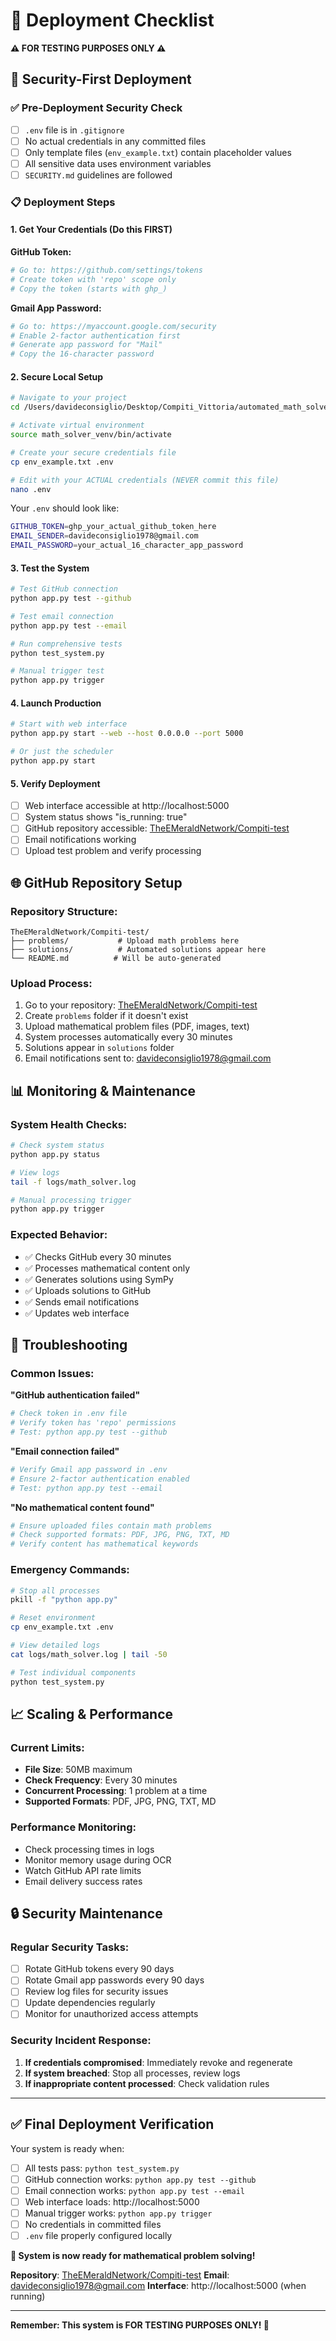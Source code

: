 # 🚀 Deployment Checklist

**⚠️ FOR TESTING PURPOSES ONLY ⚠️**

## 🔐 Security-First Deployment

### ✅ Pre-Deployment Security Check

- [ ] `.env` file is in `.gitignore` 
- [ ] No actual credentials in any committed files
- [ ] Only template files (`env_example.txt`) contain placeholder values
- [ ] All sensitive data uses environment variables
- [ ] `SECURITY.md` guidelines are followed

### 📋 Deployment Steps

#### 1. **Get Your Credentials** (Do this FIRST)

**GitHub Token:**
```bash
# Go to: https://github.com/settings/tokens
# Create token with 'repo' scope only
# Copy the token (starts with ghp_)
```

**Gmail App Password:**
```bash
# Go to: https://myaccount.google.com/security
# Enable 2-factor authentication first
# Generate app password for "Mail"
# Copy the 16-character password
```

#### 2. **Secure Local Setup**

```bash
# Navigate to your project
cd /Users/davideconsiglio/Desktop/Compiti_Vittoria/automated_math_solver

# Activate virtual environment
source math_solver_venv/bin/activate

# Create your secure credentials file
cp env_example.txt .env

# Edit with your ACTUAL credentials (NEVER commit this file)
nano .env
```

Your `.env` should look like:
```bash
GITHUB_TOKEN=ghp_your_actual_github_token_here
EMAIL_SENDER=davideconsiglio1978@gmail.com
EMAIL_PASSWORD=your_actual_16_character_app_password
```

#### 3. **Test the System**

```bash
# Test GitHub connection
python app.py test --github

# Test email connection  
python app.py test --email

# Run comprehensive tests
python test_system.py

# Manual trigger test
python app.py trigger
```

#### 4. **Launch Production**

```bash
# Start with web interface
python app.py start --web --host 0.0.0.0 --port 5000

# Or just the scheduler
python app.py start
```

#### 5. **Verify Deployment**

- [ ] Web interface accessible at http://localhost:5000
- [ ] System status shows "is_running: true"
- [ ] GitHub repository accessible: [TheEMeraldNetwork/Compiti-test](https://github.com/TheEMeraldNetwork/Compiti-test)
- [ ] Email notifications working
- [ ] Upload test problem and verify processing

## 🌐 GitHub Repository Setup

### Repository Structure:
```
TheEMeraldNetwork/Compiti-test/
├── problems/           # Upload math problems here
├── solutions/          # Automated solutions appear here
└── README.md          # Will be auto-generated
```

### Upload Process:
1. Go to your repository: [TheEMeraldNetwork/Compiti-test](https://github.com/TheEMeraldNetwork/Compiti-test)
2. Create `problems` folder if it doesn't exist
3. Upload mathematical problem files (PDF, images, text)
4. System processes automatically every 30 minutes
5. Solutions appear in `solutions` folder
6. Email notifications sent to: davideconsiglio1978@gmail.com

## 📊 Monitoring & Maintenance

### System Health Checks:
```bash
# Check system status
python app.py status

# View logs
tail -f logs/math_solver.log

# Manual processing trigger
python app.py trigger
```

### Expected Behavior:
- ✅ Checks GitHub every 30 minutes
- ✅ Processes mathematical content only
- ✅ Generates solutions using SymPy
- ✅ Uploads solutions to GitHub
- ✅ Sends email notifications
- ✅ Updates web interface

## 🚨 Troubleshooting

### Common Issues:

**"GitHub authentication failed"**
```bash
# Check token in .env file
# Verify token has 'repo' permissions
# Test: python app.py test --github
```

**"Email connection failed"**
```bash
# Verify Gmail app password in .env
# Ensure 2-factor authentication enabled
# Test: python app.py test --email
```

**"No mathematical content found"**
```bash
# Ensure uploaded files contain math problems
# Check supported formats: PDF, JPG, PNG, TXT, MD
# Verify content has mathematical keywords
```

### Emergency Commands:
```bash
# Stop all processes
pkill -f "python app.py"

# Reset environment
cp env_example.txt .env

# View detailed logs
cat logs/math_solver.log | tail -50

# Test individual components
python test_system.py
```

## 📈 Scaling & Performance

### Current Limits:
- **File Size**: 50MB maximum
- **Check Frequency**: Every 30 minutes
- **Concurrent Processing**: 1 problem at a time
- **Supported Formats**: PDF, JPG, PNG, TXT, MD

### Performance Monitoring:
- Check processing times in logs
- Monitor memory usage during OCR
- Watch GitHub API rate limits
- Email delivery success rates

## 🔒 Security Maintenance

### Regular Security Tasks:
- [ ] Rotate GitHub tokens every 90 days
- [ ] Rotate Gmail app passwords every 90 days
- [ ] Review log files for security issues
- [ ] Update dependencies regularly
- [ ] Monitor for unauthorized access attempts

### Security Incident Response:
1. **If credentials compromised**: Immediately revoke and regenerate
2. **If system breached**: Stop all processes, review logs
3. **If inappropriate content processed**: Check validation rules

---

## ✅ Final Deployment Verification

Your system is ready when:
- [ ] All tests pass: `python test_system.py`
- [ ] GitHub connection works: `python app.py test --github`
- [ ] Email connection works: `python app.py test --email`
- [ ] Web interface loads: http://localhost:5000
- [ ] Manual trigger works: `python app.py trigger`
- [ ] No credentials in committed files
- [ ] `.env` file properly configured locally

**🎉 System is now ready for mathematical problem solving!**

**Repository**: [TheEMeraldNetwork/Compiti-test](https://github.com/TheEMeraldNetwork/Compiti-test)
**Email**: davideconsiglio1978@gmail.com
**Interface**: http://localhost:5000 (when running)

---

**Remember: This system is FOR TESTING PURPOSES ONLY! 🧪**
